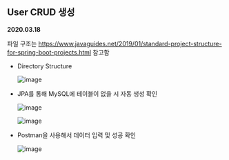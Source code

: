 ## User CRUD 생성

__2020.03.18__

파일 구조는 https://www.javaguides.net/2019/01/standard-project-structure-for-spring-boot-projects.html 참고함

- Directory Structure

  ![image](https://user-images.githubusercontent.com/59730002/76870476-176ef500-68ad-11ea-8198-56a6ff89b8a3.png)

- JPA를 통해 MySQL에 테이블이 없을 시 자동 생성 확인

  ![image](https://user-images.githubusercontent.com/59730002/76870385-fdcdad80-68ac-11ea-9d93-1ff18b5702d7.png)

  ![image](https://user-images.githubusercontent.com/59730002/76870523-25bd1100-68ad-11ea-9d45-536ce6b3e7e6.png)

- Postman을 사용해서 데이터 입력 및 성공 확인

  ![image](https://user-images.githubusercontent.com/59730002/76872314-9f55fe80-68af-11ea-9fae-c6e5840feb30.png)

